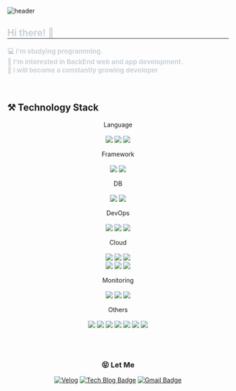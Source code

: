 ![header](https://capsule-render.vercel.app/api?type=Waving&color=auto&height=300&section=header&text=JJM%&fontSize=90&fontAlign=80)

<h2 style="border-bottom: 1px solid #21262d; color: #c9d1d9;"> Hi there! 👋 </h2>  
<div style="font-weight: 700; font-size: 15px; text-align: left; color: #c9d1d9;"> 💻 I'm studying programming. </li></br></li>👊 I'm interested in BackEnd web and app development.</li></br></li>💪 I will become a constantly growing developer</li>
</div> 
</div>

</br>
</br>

## ⚒️ Technology Stack
<div align="center">

  Language
  </br>
  </br>
   <img src="https://img.shields.io/badge/Java-007396?style=for-the-badge&logo=Java&logoColor=white"> 
   <img src="https://img.shields.io/badge/Python-3776AB?style=for-the-badge&logo=Python&logoColor=white">
   <img src="https://img.shields.io/badge/C-A8B9CC?style=for-the-badge&logo=C&logoColor=white">

     
  Framework
  </br>
  </br>
  <img src="https://img.shields.io/badge/Spring Boot-6DB33F?style=for-the-badge&logo=Spring Boot&logoColor=white">
  <img src="https://img.shields.io/badge/Django-092E20?style=for-the-badge&logo=Django&logoColor=white">

  DB
  </br>
  </br>
  <img src="https://img.shields.io/badge/MySQL-4479A1?style=for-the-badge&logo=MySQL&logoColor=white">
  <img src="https://img.shields.io/badge/Redis-FF4438?style=for-the-badge&logo=Redis&logoColor=white">

  DevOps
  </br>
  </br>
  <img src="https://img.shields.io/badge/Docker-2496ED?style=for-the-badge&logo=Docker&logoColor=white">
  <img src="https://img.shields.io/badge/NGINX-009639?style=for-the-badge&logo=NGINX&logoColor=white">
  <img src="https://img.shields.io/badge/github actions-2088FF?style=for-the-badge&logo=github actions&logoColor=white">
 
    
  Cloud
  </br>
  </br>
  <img src="https://img.shields.io/badge/Amazon S3-569A31?style=for-the-badge&logo=Amazon S3&logoColor=white">
  <img src="https://img.shields.io/badge/amazon ec2-FF9900?style=for-the-badge&logo=amazon ec2&logoColor=white">
  <img src="https://img.shields.io/badge/aws lambda-FF9900?style=for-the-badge&logo=aws lambda&logoColor=white">   </br>
  <img src="https://img.shields.io/badge/amazon rds-527FFF?style=for-the-badge&logo=amazon rds&logoColor=white">
  <img src="https://img.shields.io/badge/aws cloudfront-3448C5?style=for-the-badge&logo=aws cloudfront&logoColor=white">
  <img src="https://img.shields.io/badge/aws elastic load balancing-8C4FFF?style=for-the-badge&logo=aws elastic load balancing&logoColor=white"> 
        

  Monitoring
  </br>
  </br>
  <img src="https://img.shields.io/badge/ELK STACK-005571?style=for-the-badge&logo=elastic&logoColor=white">
  <img src="https://img.shields.io/badge/prometheus-E6522C?style=for-the-badge&logo=prometheus&logoColor=white">
  <img src="https://img.shields.io/badge/grafana-F46800?style=for-the-badge&logo=grafana&logoColor=white">

  Others
  </br>
  </br>
  <img src="https://img.shields.io/badge/Notion-000000?style=for-the-badge&logo=Notion&logoColor=white">
  <img src="https://img.shields.io/badge/Vercel-000000?style=for-the-badge&logo=Vercel&logoColor=white">
  <img src="https://img.shields.io/badge/Slack-4A154B?style=for-the-badge&logo=Slack&logoColor=white">
  <img src="https://img.shields.io/badge/Figma-F24E1E?style=for-the-badge&logo=Figma&logoColor=white">
  <img src="https://img.shields.io/badge/Github-181717?style=for-the-badge&logo=Github&logoColor=white">
  <img src="https://img.shields.io/badge/Discord-5865F2?style=for-the-badge&logo=Discord&logoColor=white">
  <img src="https://img.shields.io/badge/swagger-85EA2D?style=for-the-badge&logo=swagger&logoColor=white">
   
  </div>
 

 
<div align=center>

</br>
</br>
 
 ### :stuck_out_tongue_closed_eyes: Let Me
 
[![Velog](http://img.shields.io/badge/Velog-20C997?style=flat-square&logo=github&link=https://velog.io/@m3k0813/)](https://velog.io/@m3k0813/)
[![Tech Blog Badge](http://img.shields.io/badge/-Tech%20blog-black?style=flat-square&logo=github&link=https://vnfmadl234.tistory.com/)](https://vnfmadl234.tistory.com/)
[![Gmail Badge](https://img.shields.io/badge/Gmail-d14836?style=flat-square&logo=Gmail&logoColor=white&link=mailto:m3k0813@gmail.com)](mailto:jeongjunm21@gmail.com)
</div>
